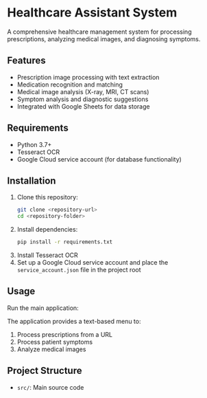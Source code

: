 # Healthcare Assistant System

A comprehensive healthcare management system for processing prescriptions, analyzing medical images, and diagnosing symptoms.

## Features

- Prescription image processing with text extraction
- Medication recognition and matching
- Medical image analysis (X-ray, MRI, CT scans)
- Symptom analysis and diagnostic suggestions
- Integrated with Google Sheets for data storage

## Requirements

- Python 3.7+
- Tesseract OCR
- Google Cloud service account (for database functionality)

## Installation

1. Clone this repository:
   ```sh
   git clone <repository-url>
   cd <repository-folder>
   ```
2. Install dependencies:
   ```sh
   pip install -r requirements.txt
   ```
3. Install Tesseract OCR
4. Set up a Google Cloud service account and place the `service_account.json` file in the project root

## Usage

Run the main application:

The application provides a text-based menu to:
1. Process prescriptions from a URL
2. Process patient symptoms
3. Analyze medical images

## Project Structure

- `src/`: Main source code


